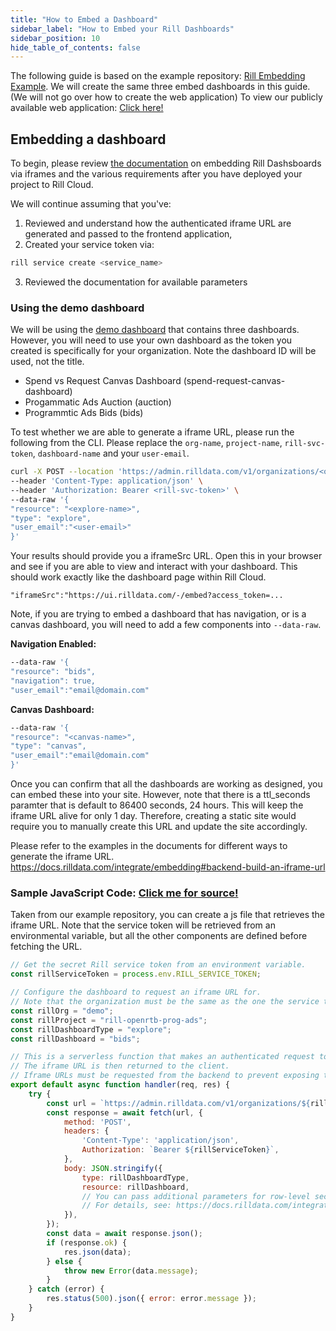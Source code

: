 ```yaml
---
title: "How to Embed a Dashboard"
sidebar_label: "How to Embed your Rill Dashboards"
sidebar_position: 10
hide_table_of_contents: false
---
```


The following guide is based on the example repository: [Rill Embedding Example](https://github.com/rilldata/rill-embedding-example). We will create the same three embed dashboards in this guide. (We will not go over how to create the web application) To view our publicly available web application: [Click here!](https://rill-embedding-example.netlify.app/)

## Embedding a dashboard 

To begin, please review [the documentation](https://docs.rilldata.com/integrate/embedding) on embedding Rill Dashsboards via iframes and the various requirements after you have deployed your project to Rill Cloud.


We will continue assuming that you've:

1. Reviewed and understand how the authenticated iframe URL are generated and passed to the frontend application,
2. Created your service token via:
```bash
rill service create <service_name>
```
3. Reviewed the documentation for available parameters

### Using the demo dashboard

We will be using the [demo dashboard](https://ui.rilldata.com/demo/rill-openrtb-prog-ad) that contains three dashboards. However, you will need to use your own dashboard as the token you created is specifically for your organization. Note the dashboard ID will be used, not the title.


- Spend vs Request Canvas Dashboard (spend-request-canvas-dashboard)
- Progammatic Ads Auction (auction)
- Programmtic Ads Bids (bids)

To test whether we are able to generate a iframe URL, please run the following from the CLI. Please replace the `org-name`, `project-name`, `rill-svc-token`, `dashboard-name` and your `user-email`.
```bash
curl -X POST --location 'https://admin.rilldata.com/v1/organizations/<org-name>/projects/<project-name>/iframe' \
--header 'Content-Type: application/json' \
--header 'Authorization: Bearer <rill-svc-token>' \
--data-raw '{
"resource": "<explore-name>",
"type": "explore",
"user_email":"<user-email>"
}'
```
Your results should provide you a iframeSrc URL. Open this in your browser and see if you are able to view and interact with your dashboard. This should work exactly like the dashboard page within Rill Cloud.

```
"iframeSrc":"https://ui.rilldata.com/-/embed?access_token=...
```

Note, if you are trying to embed a dashboard that has navigation, or is a canvas dashboard, you will need to add a few components into `--data-raw`. 

**Navigation Enabled:**
```bash
--data-raw '{
"resource": "bids",
"navigation": true,  
"user_email":"email@domain.com"
```


**Canvas Dashboard:**
```bash
--data-raw '{
"resource": "<canvas-name>",
"type": "canvas",
"user_email":"email@domain.com"
}'
```

Once you can confirm that all the dashboards are working as designed, you can embed these into your site. However, note that there is a ttl_seconds paramter that is default to 86400 seconds, 24 hours. This will keep the iframe URL alive for only 1 day. Therefore, creating a static site would require you to manually create this URL and update the site accordingly. 

Please refer to the examples in the documents for different ways to generate the iframe URL.
https://docs.rilldata.com/integrate/embedding#backend-build-an-iframe-url


### Sample JavaScript Code: [Click me for source!](https://github.com/rilldata/rill-embedding-example/blob/main/pages/api/iframe.js)
Taken from our example repository, you can create a js file that retrieves the iframe URL. Note that the service token will be retrieved from an environmental variable, but all the other components are defined before fetching the URL.

```js
// Get the secret Rill service token from an environment variable.
const rillServiceToken = process.env.RILL_SERVICE_TOKEN;

// Configure the dashboard to request an iframe URL for.
// Note that the organization must be the same as the one the service token is associated with.
const rillOrg = "demo";
const rillProject = "rill-openrtb-prog-ads";
const rillDashboardType = "explore";
const rillDashboard = "bids";

// This is a serverless function that makes an authenticated request to the Rill API to get an iframe URL for a dashboard.
// The iframe URL is then returned to the client.
// Iframe URLs must be requested from the backend to prevent exposing the Rill service token to the browser.
export default async function handler(req, res) {
    try {
        const url = `https://admin.rilldata.com/v1/organizations/${rillOrg}/projects/${rillProject}/iframe`;
        const response = await fetch(url, {
            method: 'POST',
            headers: {
                'Content-Type': 'application/json',
                Authorization: `Bearer ${rillServiceToken}`,
            },
            body: JSON.stringify({
                type: rillDashboardType,
                resource: rillDashboard,
                // You can pass additional parameters for row-level security policies here.
                // For details, see: https://docs.rilldata.com/integrate/embedding
            }),
        });
        const data = await response.json();
        if (response.ok) {
            res.json(data);
        } else {
            throw new Error(data.message);
        }
    } catch (error) {
        res.status(500).json({ error: error.message });
    }
}
```

